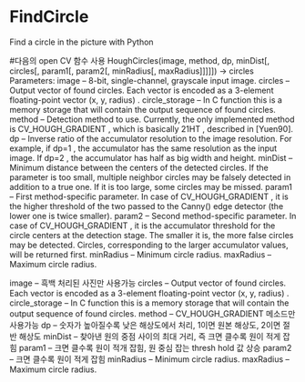 # FindCircle
Find a circle in the picture with Python 

#다음의 open CV 함수 사용
HoughCircles(image, method, dp, minDist[, circles[, param1[, param2[, minRadius[, maxRadius]]]]]) → circles
Parameters:	
image – 8-bit, single-channel, grayscale input image.
circles – Output vector of found circles. Each vector is encoded as a 3-element floating-point vector  (x, y, radius) .
circle_storage – In C function this is a memory storage that will contain the output sequence of found circles.
method – Detection method to use. Currently, the only implemented method is CV_HOUGH_GRADIENT , which is basically 21HT , described in [Yuen90].
dp – Inverse ratio of the accumulator resolution to the image resolution. For example, if dp=1 , the accumulator has the same resolution as the input image. If dp=2 , the accumulator has half as big width and height.
minDist – Minimum distance between the centers of the detected circles. If the parameter is too small, multiple neighbor circles may be falsely detected in addition to a true one. If it is too large, some circles may be missed.
param1 – First method-specific parameter. In case of CV_HOUGH_GRADIENT , it is the higher threshold of the two passed to the Canny() edge detector (the lower one is twice smaller).
param2 – Second method-specific parameter. In case of CV_HOUGH_GRADIENT , it is the accumulator threshold for the circle centers at the detection stage. The smaller it is, the more false circles may be detected. Circles, corresponding to the larger accumulator values, will be returned first.
minRadius – Minimum circle radius.
maxRadius – Maximum circle radius.

image – 흑백 처리된 사진만 사용가능
circles – Output vector of found circles. Each vector is encoded as a 3-element floating-point vector  (x, y, radius) .
circle_storage – In C function this is a memory storage that will contain the output sequence of found circles.
method – CV_HOUGH_GRADIENT 메소드만 사용가능
dp – 숫자가 높아질수록 낮은 해상도에서 처리, 1이면 원본 해상도, 2이면 절반 해상도 
minDist – 찾아낸 원의 중점 사이의 최대 거리, 즉 크면 클수록 원이 적게 잡힘
param1 – 크면 클수록 원이 적개 잡힘, 원 중심 잡는 thresh hold 값 상승
param2 – 크면 클수록 원이 적게 잡힘
minRadius – Minimum circle radius.
maxRadius – Maximum circle radius.
